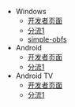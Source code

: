 * Windows
  * [开发者页面](https://github.com/shadowsocks/shadowsocks-windows/releases)
  * [分流1](https://cowtransfer.com/s/d25adc1c874143)
  * [simple-obfs](https://cowtransfer.com/s/37c9725607d846)
* Android
  * [开发者页面](https://github.com/shadowsocks/shadowsocks-android/releases)
  * [分流1](https://cowtransfer.com/s/828ff8d4615342)
* Android TV
  * [开发者页面](https://github.com/shadowsocks/shadowsocks-android/releases)
  * [分流1](https://cowtransfer.com/s/52ff7183423c48)